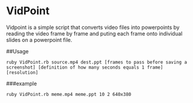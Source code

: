 # VidPoint
Vidpoint is a simple script that converts video files into powerpoints by reading the video frame by frame and puting each frame onto individual slides on a powerpoint file.

##Usage
```
ruby VidPoint.rb source.mp4 dest.ppt [frames to pass before saving a screenshot] [definition of how many seconds equals 1 frame] [resolution]
```

###example
```
ruby VidPoint.rb meme.mp4 meme.ppt 10 2 640x380
```
